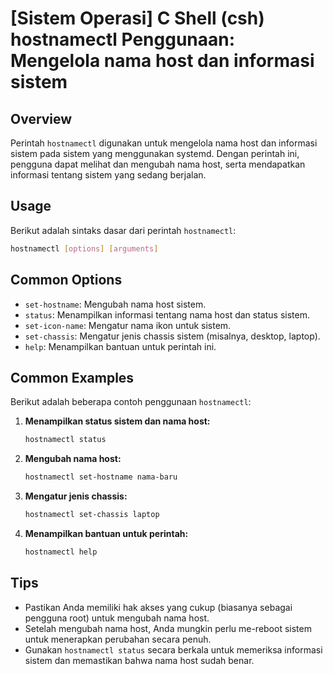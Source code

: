 # [Sistem Operasi] C Shell (csh) hostnamectl Penggunaan: Mengelola nama host dan informasi sistem

## Overview
Perintah `hostnamectl` digunakan untuk mengelola nama host dan informasi sistem pada sistem yang menggunakan systemd. Dengan perintah ini, pengguna dapat melihat dan mengubah nama host, serta mendapatkan informasi tentang sistem yang sedang berjalan.

## Usage
Berikut adalah sintaks dasar dari perintah `hostnamectl`:

```bash
hostnamectl [options] [arguments]
```

## Common Options
- `set-hostname`: Mengubah nama host sistem.
- `status`: Menampilkan informasi tentang nama host dan status sistem.
- `set-icon-name`: Mengatur nama ikon untuk sistem.
- `set-chassis`: Mengatur jenis chassis sistem (misalnya, desktop, laptop).
- `help`: Menampilkan bantuan untuk perintah ini.

## Common Examples
Berikut adalah beberapa contoh penggunaan `hostnamectl`:

1. **Menampilkan status sistem dan nama host:**
   ```bash
   hostnamectl status
   ```

2. **Mengubah nama host:**
   ```bash
   hostnamectl set-hostname nama-baru
   ```

3. **Mengatur jenis chassis:**
   ```bash
   hostnamectl set-chassis laptop
   ```

4. **Menampilkan bantuan untuk perintah:**
   ```bash
   hostnamectl help
   ```

## Tips
- Pastikan Anda memiliki hak akses yang cukup (biasanya sebagai pengguna root) untuk mengubah nama host.
- Setelah mengubah nama host, Anda mungkin perlu me-reboot sistem untuk menerapkan perubahan secara penuh.
- Gunakan `hostnamectl status` secara berkala untuk memeriksa informasi sistem dan memastikan bahwa nama host sudah benar.